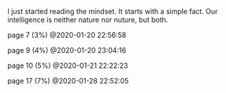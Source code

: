 I just started reading the mindset. It starts with a simple fact. Our intelligence is neither nature nor nuture, but both.

page 7 (3%) @2020-01-20 22:56:58

page 9 (4%) @2020-01-20 23:04:16

page 10 (5%) @2020-01-21 22:22:23

page 17 (7%) @2020-01-28 22:52:05

